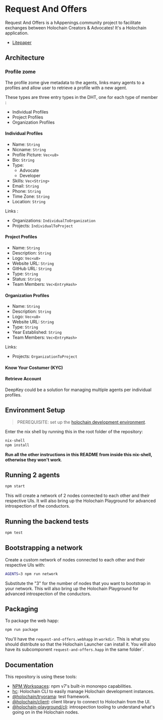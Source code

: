 # Request And Offers

Request And Offers is a hAppenings.community project to facilitate exchanges between Holochain Creators & Advocates! It's a Holochain application.

- [Litepaper](https://happenings-community.gitbook.io/)

## Architecture

### Profile zome

The profile zome give metadata to the agents, links many agents to a profiles and allow user to retrieve a profile with a new agent.

These types are three entry types in the DHT, one for each type of member :
- Individual Profiles
- Project Profiles
- Organization Profiles

#### Individual Profiles

- Name: `String`
- Nicname: `String`
- Profile Picture: `Vec<u8>`
- Bio: `String`
- Type:
  - Advocate
  - Developer
- Skills: `Vec<String>`
- Email: `String`
- Phone: `String`
- Time Zone: `String`
- Location: `String`

Links : 
- Organizations: `IndividualToOrganization`
- Projects: `IndividualToProject`

#### Project Profiles

- Name: `String`
- Description: `String`
- Logo: `Vec<u8>`
- Website URL: `String`
- GitHub URL: `String`
- Type: `String`
- Status: `String`
- Team Members: `Vec<EntryHash>`

#### Organization Profiles

- Name: `String`
- Description: `String`
- Logo: `Vec<u8>`
- Website URL: `String`
- Type: `String`
- Year Established: `String`
- Team Members: `Vec<EntryHash>`

Links:
- Projects: `OrganizationToProject`

#### Know Your Costumer (KYC)

#### Retrieve Account

DeepKey could be a solution for managing multiple agents per individual profiles.


## Environment Setup

> PREREQUISITE: set up the [holochain development environment](https://developer.holochain.org/docs/install/).

Enter the nix shell by running this in the root folder of the repository: 

```bash
nix-shell
npm install
```

**Run all the other instructions in this README from inside this nix-shell, otherwise they won't work**.

## Running 2 agents
 
```bash
npm start
```

This will create a network of 2 nodes connected to each other and their respective UIs.
It will also bring up the Holochain Playground for advanced introspection of the conductors.

## Running the backend tests

```bash
npm test
```

## Bootstrapping a network

Create a custom network of nodes connected to each other and their respective UIs with:

```bash
AGENTS=3 npm run network
```

Substitute the "3" for the number of nodes that you want to bootstrap in your network.
This will also bring up the Holochain Playground for advanced introspection of the conductors.

## Packaging

To package the web happ:
``` bash
npm run package
```

You'll have the `request-and-offers.webhapp` in `workdir`. This is what you should distribute so that the Holochain Launcher can install it.
You will also have its subcomponent `request-and-offers.happ` in the same folder`.

## Documentation

This repository is using these tools:
- [NPM Workspaces](https://docs.npmjs.com/cli/v7/using-npm/workspaces/): npm v7's built-in monorepo capabilities.
- [hc](https://github.com/holochain/holochain/tree/develop/crates/hc): Holochain CLI to easily manage Holochain development instances.
- [@holochain/tryorama](https://www.npmjs.com/package/@holochain/tryorama): test framework.
- [@holochain/client](https://www.npmjs.com/package/@holochain/client): client library to connect to Holochain from the UI.
- [@holochain-playground/cli](https://www.npmjs.com/package/@holochain-playground/cli): introspection tooling to understand what's going on in the Holochain nodes.
